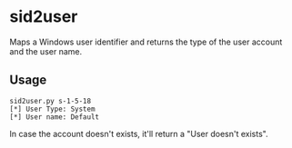 # sid2user
Maps a Windows user identifier and returns the type of the user account and the user name.

## Usage
```
sid2user.py s-1-5-18
[*] User Type: System
[*] User name: Default
```

In case the account doesn't exists, it'll return a "User doesn't exists".
